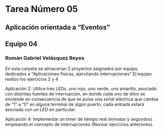 # Tarea Número 05
## Aplicación orientada a “Eventos” 
## Equipo 04
### Román Gabriel Velásquez Reyes

En esta carpeta se almacenan 2 proyectos asignados por equipo, 
dedicados a "Aplicaciónes físicas, ejercitando interrupciones"
El equipo realizo los ejercicios 2 y 4

Aplicación 2: Utilice tres LEDs, uno rojo, uno verde, uno amarillo, asociado con distintas fuentes de interrupción, en donde cada uno de ellos se enciende en consecuencia de que se pulse una señal eléctrica que cambia de “1” a “0” en alguna terminal de algún puerto, cada entrada estará asociada con un LED en particular.

Aplicación 4: Implementar un timer de tiempo real (minutos y segundos) empleando el concepto de interrupciones (Revisar ejercicios anteriores). 

